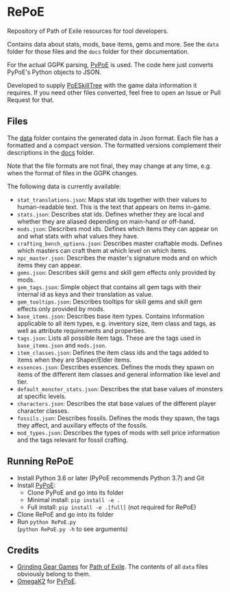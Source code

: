 # RePoE

Repository of Path of Exile resources for tool developers.

Contains data about stats, mods, base items, gems and more. See the `data`
folder for those files and the `docs` folder for their documentation.

For the actual GGPK parsing, [PyPoE](https://github.com/OmegaK2/PyPoE) is used.
The code here just converts PyPoE's Python objects to JSON.

Developed to supply [PoESkillTree](https://github.com/PoESkillTree/PoESkillTree) with the
game data information it requires. If you need other files converted, feel free to
open an Issue or Pull Request for that.

## Files

The [data](data) folder contains the generated data in Json format. Each file has a
formatted and a compact version. The formatted versions complement their descriptions
in the [docs](docs) folder.

Note that the file formats are not final, they may change at any time, e.g. when the format
of files in the GGPK changes. 

The following data is currently available:

- `stat_translations.json`: Maps stat ids together with their values to human-readable
  text. This is the text that appears on items in-game.
- `stats.json`: Describes stat ids. Defines whether they are local and whether they
  are aliased depending on main-hand or off-hand.
- `mods.json`: Describes mod ids. Defines which items they can appear on and what
  stats with what values they have.
- `crafting_bench_options.json`: Describes master craftable mods. Defines which
  masters can craft them at which level on which items.
- `npc_master.json`: Describes the master's signature mods and on which items they
  can appear.
- `gems.json`: Describes skill gems and skill gem effects only provided by mods.
- `gem_tags.json`: Simple object that contains all gem tags with their internal id as
  keys and their translation as value.
- `gem_tooltips.json`: Describes tooltips for skill gems and skill gem effects only
  provided by mods.
- `base_items.json`: Describes base item types. Contains information applicable to
  all item types, e.g. inventory size, item class and tags, as well as attribute
  requirements and properties.
- `tags.json`: Lists all possible item tags. These are the tags used in `base_items.json` and 
  `mods.json`.
- `item_classes.json`: Defines the item class ids and the tags added to items when they are
  Shaper/Elder items.
- `essences.json`: Describes essences. Defines the mods they spawn on items of the different
  item classes and general information like level and tier.
- `default_monster_stats.json`: Describes the stat base values of monsters at specific levels.
- `characters.json`: Describes the stat base values of the different player character classes.
- `fossils.json`: Describes fossils. Defines the mods they spawn, the tags they affect, and 
  auxillary effects of the fossils.
- `mod_types.json`: Describes the types of mods with sell price information and the tags
  relevant for fossil crafting.


## Running RePoE

- Install Python 3.6 or later (PyPoE recommends Python 3.7) and Git
- Install [PyPoE](https://github.com/OmegaK2/PyPoE):
  * Clone PyPoE and go into its folder
  * Minimal install: `pip install -e .`
  * Full install: `pip install -e .[full]` (not required for RePoE)
- Clone RePoE and go into its folder
- Run `python RePoE.py`  
  (`python RePoE.py -h` to see arguments)

## Credits

- [Grinding Gear Games](http://www.grindinggear.com/) for 
  [Path of Exile](https://www.pathofexile.com/). The contents of all `data` files
  obviously belong to them.
- [OmegaK2](https://github.com/OmegaK2/) for [PyPoE](https://github.com/OmegaK2/PyPoE).
